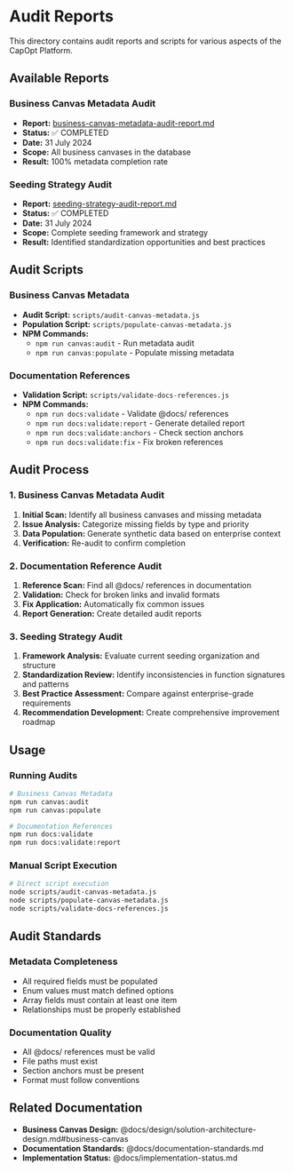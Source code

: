 # Audit Reports

This directory contains audit reports and scripts for various aspects of the CapOpt Platform.

## Available Reports

### Business Canvas Metadata Audit
- **Report:** [business-canvas-metadata-audit-report.md](./business-canvas-metadata-audit-report.md)
- **Status:** ✅ COMPLETED
- **Date:** 31 July 2024
- **Scope:** All business canvases in the database
- **Result:** 100% metadata completion rate

### Seeding Strategy Audit
- **Report:** [seeding-strategy-audit-report.md](./seeding-strategy-audit-report.md)
- **Status:** ✅ COMPLETED
- **Date:** 31 July 2024
- **Scope:** Complete seeding framework and strategy
- **Result:** Identified standardization opportunities and best practices

## Audit Scripts

### Business Canvas Metadata
- **Audit Script:** `scripts/audit-canvas-metadata.js`
- **Population Script:** `scripts/populate-canvas-metadata.js`
- **NPM Commands:**
  - `npm run canvas:audit` - Run metadata audit
  - `npm run canvas:populate` - Populate missing metadata

### Documentation References
- **Validation Script:** `scripts/validate-docs-references.js`
- **NPM Commands:**
  - `npm run docs:validate` - Validate @docs/ references
  - `npm run docs:validate:report` - Generate detailed report
  - `npm run docs:validate:anchors` - Check section anchors
  - `npm run docs:validate:fix` - Fix broken references

## Audit Process

### 1. Business Canvas Metadata Audit
1. **Initial Scan:** Identify all business canvases and missing metadata
2. **Issue Analysis:** Categorize missing fields by type and priority
3. **Data Population:** Generate synthetic data based on enterprise context
4. **Verification:** Re-audit to confirm completion

### 2. Documentation Reference Audit
1. **Reference Scan:** Find all @docs/ references in documentation
2. **Validation:** Check for broken links and invalid formats
3. **Fix Application:** Automatically fix common issues
4. **Report Generation:** Create detailed audit reports

### 3. Seeding Strategy Audit
1. **Framework Analysis:** Evaluate current seeding organization and structure
2. **Standardization Review:** Identify inconsistencies in function signatures and patterns
3. **Best Practice Assessment:** Compare against enterprise-grade requirements
4. **Recommendation Development:** Create comprehensive improvement roadmap

## Usage

### Running Audits
```bash
# Business Canvas Metadata
npm run canvas:audit
npm run canvas:populate

# Documentation References
npm run docs:validate
npm run docs:validate:report
```

### Manual Script Execution
```bash
# Direct script execution
node scripts/audit-canvas-metadata.js
node scripts/populate-canvas-metadata.js
node scripts/validate-docs-references.js
```

## Audit Standards

### Metadata Completeness
- All required fields must be populated
- Enum values must match defined options
- Array fields must contain at least one item
- Relationships must be properly established

### Documentation Quality
- All @docs/ references must be valid
- File paths must exist
- Section anchors must be present
- Format must follow conventions

## Related Documentation

- **Business Canvas Design:** @docs/design/solution-architecture-design.md#business-canvas
- **Documentation Standards:** @docs/documentation-standards.md
- **Implementation Status:** @docs/implementation-status.md 